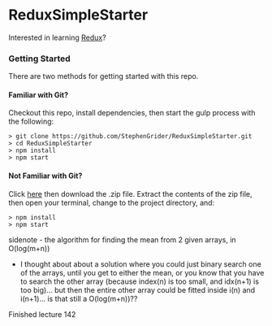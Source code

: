 # ReduxSimpleStarter

Interested in learning [Redux](https://www.udemy.com/react-redux/)?

### Getting Started

There are two methods for getting started with this repo.

#### Familiar with Git?
Checkout this repo, install dependencies, then start the gulp process with the following:

```
> git clone https://github.com/StephenGrider/ReduxSimpleStarter.git
> cd ReduxSimpleStarter
> npm install
> npm start
```

#### Not Familiar with Git?
Click [here](https://github.com/StephenGrider/ReactStarter/releases) then download the .zip file.  Extract the contents of the zip file, then open your terminal, change to the project directory, and:

```
> npm install
> npm start
```

sidenote - the algorithm for finding the mean from 2 given arrays, in O(log(m+n)) 
- I thought about about a solution where you could just binary search one of the arrays, until you get to either the 
mean, or you know that you have to search the other array (because index(n) is too small, and idx(n+1) is too big)...
but then the entire other array could be fitted inside i(n) and i(n+1)... is that still a O(log(m+n))??

Finished lecture 142